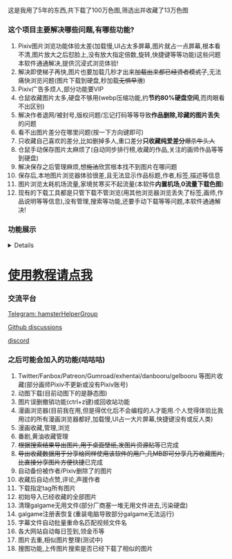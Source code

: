 这是我用了5年的东西,共下载了100万色图,筛选出并收藏了13万色图

### 这个项目主要解决哪些问题,有哪些功能?

1. Pixiv图片浏览功能体验太差(加载慢,UI占太多屏幕,图片就占一点屏幕,根本看不清,图片放大之后怼脸上,没有放大指定倍数,旋转,快捷键等等功能)这些问题本软件通通解决,提供沉浸式浏览体验!
2. 解决即使梯子再快,图片也要加载几秒才出来~~加载出来都已经贤者模式了~~,无法痛快浏览问题(图片下载到硬盘,秒加载~~无惧早泄~~)
3. Pixiv广告多烦人,部分功能要VIP
4. 仓鼠收藏图片太多,硬盘不够用(webp压缩功能,约**节约80%硬盘空间**,而肉眼看不出区别)
5. 解决作者退网/被封号,版权问题/忘记打码等等导致**作品删除,珍藏的图片丢失**的问题
6. 看不出图片差分在哪里问题(按一下方向键即可)
7. 只收藏自己喜欢的差分,比如删掉多人,重口差分**只收藏纯爱差分**~~爆杀牛头人~~
8. 仓鼠手动保存图片太麻烦了(自动同步排行榜,收藏的作品,关注的画师作品等等到硬盘)
9. 解决保存之后管理麻烦,想~~施法~~欣赏根本找不到图片在哪问题
10. 保存后,本地图片浏览器体验很差,且无法显示作品标题,作者,标签,描述等信息
11. 图片浏览太耗机场流量,家境贫寒买不起流量(本软件**内置机场,0流量下载色图**)
12. 现有的下载工具都是只管下载不管浏览(用其他浏览器浏览丢失了标签,画师,作品说明等等信息),没有管理,搜索等功能,还要手动下载等等问题,本软件通通解决!

### 功能展示
<details>
![图片列表](gallery.jpg)
![图片浏览](oneImage.jpg)
![后台功能,快捷键](admin.jpg)
</details>

# [使用教程请点我](https://hamsterhelper.github.io/HamsterHelper/doc/src/SUMMARY.html)

### 交流平台
[Telegram: hamsterHelperGroup](https://t.me/hamsterHelperGroup)

[Github discussions](https://github.com/HamsterHelper/HamsterHelper/discussions)

[discord](https://discord.gg/aBcfpykJ)


### 之后可能会加入的功能(咕咕咕)

1. Twitter/Fanbox/Patreon/Gumroad/exhentai/danbooru/gelbooru 等图片收藏(部分画师Pixiv不更新或没有Pixiv账号)
2. 动图下载(目前动图下的是静态图)
3. 图片误删撤销功能(ctrl+z键)或回收站功能
4. 漫画浏览器(目前我在用,但是得优化后不会编程的人才能用.个人觉得体验比我用过的所有漫画浏览器都好,加载慢,UI占一大片屏幕,快捷键没有或反人类)
5. 漫画收藏,管理,浏览
6. 番剧,黄油收藏管理
7. ~~根据搜索结果导出图片,用于桌面壁纸,发图片资源贴等~~已完成
8. ~~导出收藏数据用于分享给同样使用该软件的用户,几MB即可分享几万收藏图片,比直接分享图片方便快捷~~已完成
9. 自动备份被作者/Pixiv删除了的图片
10. 收藏后自动点赞,评论,声援作者
11. 下载指定tag所有图片
12. 初始导入已经收藏的全部图片
13. 清理galgame无用文件(部分厂商塞一堆无用文件进去,污染硬盘)
14. galgame注册表恢复(重装电脑导致部分galgame无法运行)
15. 字幕文件自动批量重命名匹配视频文件名
16. 各大网站自动每日签到,领金币等
17. 图片去重,相似图片整理(测试中)
18. 搜图功能,上传图片搜索是否已经下载了相似的图片

